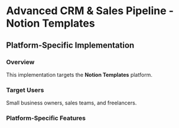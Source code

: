 # Advanced CRM & Sales Pipeline - Notion Templates

## Platform-Specific Implementation

### Overview
This implementation targets the **Notion Templates** platform.

### Target Users
Small business owners, sales teams, and freelancers.

### Platform-Specific Features
